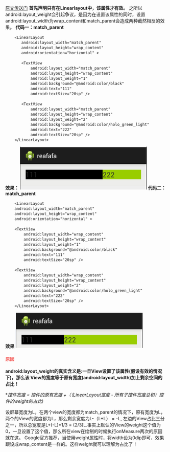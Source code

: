 
[原文传送门](http://blog.csdn.net/yanzi1225627/article/details/24667299)
**首先声明只有在Linearlayout中，该属性才有效。**
之所以android:layout_weight会引起争议，是因为在设置该属性的同时，设置android:layout_width为wrap_content和match_parent会造成两种截然相反的效果。
**代码一：match_parent**
```
    <LinearLayout  
       android:layout_width="match_parent"  
       android:layout_height="wrap_content"  
       android:orientation="horizontal" >  
  
       <TextView  
           android:layout_width="match_parent"  
           android:layout_height="wrap_content"  
           android:layout_weight="1"  
           android:background="@android:color/black"  
           android:text="111"  
           android:textSize="20sp" />  
  
       <TextView  
           android:layout_width="match_parent"  
           android:layout_height="wrap_content"  
           android:layout_weight="2"  
           android:background="@android:color/holo_green_light"  
           android:text="222"  
           android:textSize="20sp" />
    </LinearLayout>    
```
**效果：**
![](jpg/layout_weight含义_01.png)
**代码二：match_parent**
```
    <LinearLayout  
    android:layout_width="match_parent"  
    android:layout_height="wrap_content"  
    android:orientation="horizontal" >  
  
    <TextView  
        android:layout_width="wrap_content"  
        android:layout_height="wrap_content"  
        android:layout_weight="1"  
        android:background="@android:color/black"  
        android:text="111"  
        android:textSize="20sp" />  
  
    <TextView  
        android:layout_width="wrap_content"  
        android:layout_height="wrap_content"  
        android:layout_weight="2"  
        android:background="@android:color/holo_green_light"  
        android:text="222"  
        android:textSize="20sp" />  
    </LinearLayout>  
```
**效果**
![](jpg/layout_weight含义_02.png)

#### <font color="#f55f5c">原因</font>
**android:layout_weight的真实含义是:一旦View设置了该属性(假设有效的情况下)，那么该 View的宽度等于原有宽度(android:layout_width)加上剩余空间的占比！**

**控件宽度 = 控件的原有宽度 +（（LinearLayout宽度 - 所有子控件宽度总和）*控件的weight的占比)**

设屏幕宽度为L，在两个view的宽度都为match_parent的情况下，原有宽度为L，两个的View的宽度都为L，那么剩余宽度为L-（L+L） = -L, 左边的View占比三分之一，所以总宽度是L+(-L)*1/3 = (2/3)L.事实上默认的View的weight这个值为0，一旦设置了这个值，那么所在view在绘制的时候执行onMeasure两次的原因就在这。
Google官方推荐，当使用weight属性时，将width设为0dip即可，效果跟设成wrap_content是一样的。这样weight就可以理解为占比了！